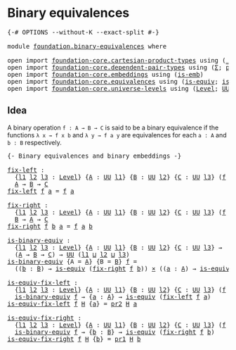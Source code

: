 # Binary equivalences

<pre class="Agda"><a id="32" class="Symbol">{-#</a> <a id="36" class="Keyword">OPTIONS</a> <a id="44" class="Pragma">--without-K</a> <a id="56" class="Pragma">--exact-split</a> <a id="70" class="Symbol">#-}</a>

<a id="75" class="Keyword">module</a> <a id="82" href="foundation.binary-equivalences.html" class="Module">foundation.binary-equivalences</a> <a id="113" class="Keyword">where</a>

<a id="120" class="Keyword">open</a> <a id="125" class="Keyword">import</a> <a id="132" href="foundation-core.cartesian-product-types.html" class="Module">foundation-core.cartesian-product-types</a> <a id="172" class="Keyword">using</a> <a id="178" class="Symbol">(</a><a id="179" href="foundation-core.cartesian-product-types.html#590" class="Function Operator">_×_</a><a id="182" class="Symbol">)</a>
<a id="184" class="Keyword">open</a> <a id="189" class="Keyword">import</a> <a id="196" href="foundation-core.dependent-pair-types.html" class="Module">foundation-core.dependent-pair-types</a> <a id="233" class="Keyword">using</a> <a id="239" class="Symbol">(</a><a id="240" href="foundation-core.dependent-pair-types.html#515" class="Record">Σ</a><a id="241" class="Symbol">;</a> <a id="243" href="foundation-core.dependent-pair-types.html#588" class="InductiveConstructor">pair</a><a id="247" class="Symbol">;</a> <a id="249" href="foundation-core.dependent-pair-types.html#605" class="Field">pr1</a><a id="252" class="Symbol">;</a> <a id="254" href="foundation-core.dependent-pair-types.html#617" class="Field">pr2</a><a id="257" class="Symbol">)</a>
<a id="259" class="Keyword">open</a> <a id="264" class="Keyword">import</a> <a id="271" href="foundation-core.embeddings.html" class="Module">foundation-core.embeddings</a> <a id="298" class="Keyword">using</a> <a id="304" class="Symbol">(</a><a id="305" href="foundation-core.embeddings.html#992" class="Function">is-emb</a><a id="311" class="Symbol">)</a>
<a id="313" class="Keyword">open</a> <a id="318" class="Keyword">import</a> <a id="325" href="foundation-core.equivalences.html" class="Module">foundation-core.equivalences</a> <a id="354" class="Keyword">using</a> <a id="360" class="Symbol">(</a><a id="361" href="foundation-core.equivalences.html#1556" class="Function">is-equiv</a><a id="369" class="Symbol">;</a> <a id="371" href="foundation-core.equivalences.html#15406" class="Function">is-emb-is-equiv</a><a id="386" class="Symbol">)</a>
<a id="388" class="Keyword">open</a> <a id="393" class="Keyword">import</a> <a id="400" href="foundation-core.universe-levels.html" class="Module">foundation-core.universe-levels</a> <a id="432" class="Keyword">using</a> <a id="438" class="Symbol">(</a><a id="439" href="Agda.Primitive.html#597" class="Postulate">Level</a><a id="444" class="Symbol">;</a> <a id="446" href="foundation-core.universe-levels.html#235" class="Primitive">UU</a><a id="448" class="Symbol">;</a> <a id="450" href="Agda.Primitive.html#810" class="Primitive Operator">_⊔_</a><a id="453" class="Symbol">)</a>
</pre>
## Idea

A binary operation `f : A → B → C` is said to be a binary equivalence if the functions `λ x → f x b` and `λ y → f a y` are equivalences for each `a : A` and `b : B` respectively.

<pre class="Agda"><a id="657" class="Comment">{- Binary equivalences and binary embeddings -}</a>

<a id="fix-left"></a><a id="706" href="foundation.binary-equivalences.html#706" class="Function">fix-left</a> <a id="715" class="Symbol">:</a>
  <a id="719" class="Symbol">{</a><a id="720" href="foundation.binary-equivalences.html#720" class="Bound">l1</a> <a id="723" href="foundation.binary-equivalences.html#723" class="Bound">l2</a> <a id="726" href="foundation.binary-equivalences.html#726" class="Bound">l3</a> <a id="729" class="Symbol">:</a> <a id="731" href="Agda.Primitive.html#597" class="Postulate">Level</a><a id="736" class="Symbol">}</a> <a id="738" class="Symbol">{</a><a id="739" href="foundation.binary-equivalences.html#739" class="Bound">A</a> <a id="741" class="Symbol">:</a> <a id="743" href="foundation-core.universe-levels.html#235" class="Primitive">UU</a> <a id="746" href="foundation.binary-equivalences.html#720" class="Bound">l1</a><a id="748" class="Symbol">}</a> <a id="750" class="Symbol">{</a><a id="751" href="foundation.binary-equivalences.html#751" class="Bound">B</a> <a id="753" class="Symbol">:</a> <a id="755" href="foundation-core.universe-levels.html#235" class="Primitive">UU</a> <a id="758" href="foundation.binary-equivalences.html#723" class="Bound">l2</a><a id="760" class="Symbol">}</a> <a id="762" class="Symbol">{</a><a id="763" href="foundation.binary-equivalences.html#763" class="Bound">C</a> <a id="765" class="Symbol">:</a> <a id="767" href="foundation-core.universe-levels.html#235" class="Primitive">UU</a> <a id="770" href="foundation.binary-equivalences.html#726" class="Bound">l3</a><a id="772" class="Symbol">}</a> <a id="774" class="Symbol">(</a><a id="775" href="foundation.binary-equivalences.html#775" class="Bound">f</a> <a id="777" class="Symbol">:</a> <a id="779" href="foundation.binary-equivalences.html#739" class="Bound">A</a> <a id="781" class="Symbol">→</a> <a id="783" href="foundation.binary-equivalences.html#751" class="Bound">B</a> <a id="785" class="Symbol">→</a> <a id="787" href="foundation.binary-equivalences.html#763" class="Bound">C</a><a id="788" class="Symbol">)</a> <a id="790" class="Symbol">→</a>
  <a id="794" href="foundation.binary-equivalences.html#739" class="Bound">A</a> <a id="796" class="Symbol">→</a> <a id="798" href="foundation.binary-equivalences.html#751" class="Bound">B</a> <a id="800" class="Symbol">→</a> <a id="802" href="foundation.binary-equivalences.html#763" class="Bound">C</a>
<a id="804" href="foundation.binary-equivalences.html#706" class="Function">fix-left</a> <a id="813" href="foundation.binary-equivalences.html#813" class="Bound">f</a> <a id="815" href="foundation.binary-equivalences.html#815" class="Bound">a</a> <a id="817" class="Symbol">=</a> <a id="819" href="foundation.binary-equivalences.html#813" class="Bound">f</a> <a id="821" href="foundation.binary-equivalences.html#815" class="Bound">a</a>

<a id="fix-right"></a><a id="824" href="foundation.binary-equivalences.html#824" class="Function">fix-right</a> <a id="834" class="Symbol">:</a>
  <a id="838" class="Symbol">{</a><a id="839" href="foundation.binary-equivalences.html#839" class="Bound">l1</a> <a id="842" href="foundation.binary-equivalences.html#842" class="Bound">l2</a> <a id="845" href="foundation.binary-equivalences.html#845" class="Bound">l3</a> <a id="848" class="Symbol">:</a> <a id="850" href="Agda.Primitive.html#597" class="Postulate">Level</a><a id="855" class="Symbol">}</a> <a id="857" class="Symbol">{</a><a id="858" href="foundation.binary-equivalences.html#858" class="Bound">A</a> <a id="860" class="Symbol">:</a> <a id="862" href="foundation-core.universe-levels.html#235" class="Primitive">UU</a> <a id="865" href="foundation.binary-equivalences.html#839" class="Bound">l1</a><a id="867" class="Symbol">}</a> <a id="869" class="Symbol">{</a><a id="870" href="foundation.binary-equivalences.html#870" class="Bound">B</a> <a id="872" class="Symbol">:</a> <a id="874" href="foundation-core.universe-levels.html#235" class="Primitive">UU</a> <a id="877" href="foundation.binary-equivalences.html#842" class="Bound">l2</a><a id="879" class="Symbol">}</a> <a id="881" class="Symbol">{</a><a id="882" href="foundation.binary-equivalences.html#882" class="Bound">C</a> <a id="884" class="Symbol">:</a> <a id="886" href="foundation-core.universe-levels.html#235" class="Primitive">UU</a> <a id="889" href="foundation.binary-equivalences.html#845" class="Bound">l3</a><a id="891" class="Symbol">}</a> <a id="893" class="Symbol">(</a><a id="894" href="foundation.binary-equivalences.html#894" class="Bound">f</a> <a id="896" class="Symbol">:</a> <a id="898" href="foundation.binary-equivalences.html#858" class="Bound">A</a> <a id="900" class="Symbol">→</a> <a id="902" href="foundation.binary-equivalences.html#870" class="Bound">B</a> <a id="904" class="Symbol">→</a> <a id="906" href="foundation.binary-equivalences.html#882" class="Bound">C</a><a id="907" class="Symbol">)</a> <a id="909" class="Symbol">→</a>
  <a id="913" href="foundation.binary-equivalences.html#870" class="Bound">B</a> <a id="915" class="Symbol">→</a> <a id="917" href="foundation.binary-equivalences.html#858" class="Bound">A</a> <a id="919" class="Symbol">→</a> <a id="921" href="foundation.binary-equivalences.html#882" class="Bound">C</a>
<a id="923" href="foundation.binary-equivalences.html#824" class="Function">fix-right</a> <a id="933" href="foundation.binary-equivalences.html#933" class="Bound">f</a> <a id="935" href="foundation.binary-equivalences.html#935" class="Bound">b</a> <a id="937" href="foundation.binary-equivalences.html#937" class="Bound">a</a> <a id="939" class="Symbol">=</a> <a id="941" href="foundation.binary-equivalences.html#933" class="Bound">f</a> <a id="943" href="foundation.binary-equivalences.html#937" class="Bound">a</a> <a id="945" href="foundation.binary-equivalences.html#935" class="Bound">b</a>

<a id="is-binary-equiv"></a><a id="948" href="foundation.binary-equivalences.html#948" class="Function">is-binary-equiv</a> <a id="964" class="Symbol">:</a>
  <a id="968" class="Symbol">{</a><a id="969" href="foundation.binary-equivalences.html#969" class="Bound">l1</a> <a id="972" href="foundation.binary-equivalences.html#972" class="Bound">l2</a> <a id="975" href="foundation.binary-equivalences.html#975" class="Bound">l3</a> <a id="978" class="Symbol">:</a> <a id="980" href="Agda.Primitive.html#597" class="Postulate">Level</a><a id="985" class="Symbol">}</a> <a id="987" class="Symbol">{</a><a id="988" href="foundation.binary-equivalences.html#988" class="Bound">A</a> <a id="990" class="Symbol">:</a> <a id="992" href="foundation-core.universe-levels.html#235" class="Primitive">UU</a> <a id="995" href="foundation.binary-equivalences.html#969" class="Bound">l1</a><a id="997" class="Symbol">}</a> <a id="999" class="Symbol">{</a><a id="1000" href="foundation.binary-equivalences.html#1000" class="Bound">B</a> <a id="1002" class="Symbol">:</a> <a id="1004" href="foundation-core.universe-levels.html#235" class="Primitive">UU</a> <a id="1007" href="foundation.binary-equivalences.html#972" class="Bound">l2</a><a id="1009" class="Symbol">}</a> <a id="1011" class="Symbol">{</a><a id="1012" href="foundation.binary-equivalences.html#1012" class="Bound">C</a> <a id="1014" class="Symbol">:</a> <a id="1016" href="foundation-core.universe-levels.html#235" class="Primitive">UU</a> <a id="1019" href="foundation.binary-equivalences.html#975" class="Bound">l3</a><a id="1021" class="Symbol">}</a> <a id="1023" class="Symbol">→</a>
  <a id="1027" class="Symbol">(</a><a id="1028" href="foundation.binary-equivalences.html#988" class="Bound">A</a> <a id="1030" class="Symbol">→</a> <a id="1032" href="foundation.binary-equivalences.html#1000" class="Bound">B</a> <a id="1034" class="Symbol">→</a> <a id="1036" href="foundation.binary-equivalences.html#1012" class="Bound">C</a><a id="1037" class="Symbol">)</a> <a id="1039" class="Symbol">→</a> <a id="1041" href="foundation-core.universe-levels.html#235" class="Primitive">UU</a> <a id="1044" class="Symbol">(</a><a id="1045" href="foundation.binary-equivalences.html#969" class="Bound">l1</a> <a id="1048" href="Agda.Primitive.html#810" class="Primitive Operator">⊔</a> <a id="1050" href="foundation.binary-equivalences.html#972" class="Bound">l2</a> <a id="1053" href="Agda.Primitive.html#810" class="Primitive Operator">⊔</a> <a id="1055" href="foundation.binary-equivalences.html#975" class="Bound">l3</a><a id="1057" class="Symbol">)</a>
<a id="1059" href="foundation.binary-equivalences.html#948" class="Function">is-binary-equiv</a> <a id="1075" class="Symbol">{</a><a id="1076" class="Argument">A</a> <a id="1078" class="Symbol">=</a> <a id="1080" href="foundation.binary-equivalences.html#1080" class="Bound">A</a><a id="1081" class="Symbol">}</a> <a id="1083" class="Symbol">{</a><a id="1084" class="Argument">B</a> <a id="1086" class="Symbol">=</a> <a id="1088" href="foundation.binary-equivalences.html#1088" class="Bound">B</a><a id="1089" class="Symbol">}</a> <a id="1091" href="foundation.binary-equivalences.html#1091" class="Bound">f</a> <a id="1093" class="Symbol">=</a>
  <a id="1097" class="Symbol">((</a><a id="1099" href="foundation.binary-equivalences.html#1099" class="Bound">b</a> <a id="1101" class="Symbol">:</a> <a id="1103" href="foundation.binary-equivalences.html#1088" class="Bound">B</a><a id="1104" class="Symbol">)</a> <a id="1106" class="Symbol">→</a> <a id="1108" href="foundation-core.equivalences.html#1556" class="Function">is-equiv</a> <a id="1117" class="Symbol">(</a><a id="1118" href="foundation.binary-equivalences.html#824" class="Function">fix-right</a> <a id="1128" href="foundation.binary-equivalences.html#1091" class="Bound">f</a> <a id="1130" href="foundation.binary-equivalences.html#1099" class="Bound">b</a><a id="1131" class="Symbol">))</a> <a id="1134" href="foundation-core.cartesian-product-types.html#590" class="Function Operator">×</a> <a id="1136" class="Symbol">((</a><a id="1138" href="foundation.binary-equivalences.html#1138" class="Bound">a</a> <a id="1140" class="Symbol">:</a> <a id="1142" href="foundation.binary-equivalences.html#1080" class="Bound">A</a><a id="1143" class="Symbol">)</a> <a id="1145" class="Symbol">→</a> <a id="1147" href="foundation-core.equivalences.html#1556" class="Function">is-equiv</a> <a id="1156" class="Symbol">(</a><a id="1157" href="foundation.binary-equivalences.html#706" class="Function">fix-left</a> <a id="1166" href="foundation.binary-equivalences.html#1091" class="Bound">f</a> <a id="1168" href="foundation.binary-equivalences.html#1138" class="Bound">a</a><a id="1169" class="Symbol">))</a>

<a id="is-equiv-fix-left"></a><a id="1173" href="foundation.binary-equivalences.html#1173" class="Function">is-equiv-fix-left</a> <a id="1191" class="Symbol">:</a>
  <a id="1195" class="Symbol">{</a><a id="1196" href="foundation.binary-equivalences.html#1196" class="Bound">l1</a> <a id="1199" href="foundation.binary-equivalences.html#1199" class="Bound">l2</a> <a id="1202" href="foundation.binary-equivalences.html#1202" class="Bound">l3</a> <a id="1205" class="Symbol">:</a> <a id="1207" href="Agda.Primitive.html#597" class="Postulate">Level</a><a id="1212" class="Symbol">}</a> <a id="1214" class="Symbol">{</a><a id="1215" href="foundation.binary-equivalences.html#1215" class="Bound">A</a> <a id="1217" class="Symbol">:</a> <a id="1219" href="foundation-core.universe-levels.html#235" class="Primitive">UU</a> <a id="1222" href="foundation.binary-equivalences.html#1196" class="Bound">l1</a><a id="1224" class="Symbol">}</a> <a id="1226" class="Symbol">{</a><a id="1227" href="foundation.binary-equivalences.html#1227" class="Bound">B</a> <a id="1229" class="Symbol">:</a> <a id="1231" href="foundation-core.universe-levels.html#235" class="Primitive">UU</a> <a id="1234" href="foundation.binary-equivalences.html#1199" class="Bound">l2</a><a id="1236" class="Symbol">}</a> <a id="1238" class="Symbol">{</a><a id="1239" href="foundation.binary-equivalences.html#1239" class="Bound">C</a> <a id="1241" class="Symbol">:</a> <a id="1243" href="foundation-core.universe-levels.html#235" class="Primitive">UU</a> <a id="1246" href="foundation.binary-equivalences.html#1202" class="Bound">l3</a><a id="1248" class="Symbol">}</a> <a id="1250" class="Symbol">(</a><a id="1251" href="foundation.binary-equivalences.html#1251" class="Bound">f</a> <a id="1253" class="Symbol">:</a> <a id="1255" href="foundation.binary-equivalences.html#1215" class="Bound">A</a> <a id="1257" class="Symbol">→</a> <a id="1259" href="foundation.binary-equivalences.html#1227" class="Bound">B</a> <a id="1261" class="Symbol">→</a> <a id="1263" href="foundation.binary-equivalences.html#1239" class="Bound">C</a><a id="1264" class="Symbol">)</a> <a id="1266" class="Symbol">→</a>
  <a id="1270" href="foundation.binary-equivalences.html#948" class="Function">is-binary-equiv</a> <a id="1286" href="foundation.binary-equivalences.html#1251" class="Bound">f</a> <a id="1288" class="Symbol">→</a> <a id="1290" class="Symbol">{</a><a id="1291" href="foundation.binary-equivalences.html#1291" class="Bound">a</a> <a id="1293" class="Symbol">:</a> <a id="1295" href="foundation.binary-equivalences.html#1215" class="Bound">A</a><a id="1296" class="Symbol">}</a> <a id="1298" class="Symbol">→</a> <a id="1300" href="foundation-core.equivalences.html#1556" class="Function">is-equiv</a> <a id="1309" class="Symbol">(</a><a id="1310" href="foundation.binary-equivalences.html#706" class="Function">fix-left</a> <a id="1319" href="foundation.binary-equivalences.html#1251" class="Bound">f</a> <a id="1321" href="foundation.binary-equivalences.html#1291" class="Bound">a</a><a id="1322" class="Symbol">)</a>
<a id="1324" href="foundation.binary-equivalences.html#1173" class="Function">is-equiv-fix-left</a> <a id="1342" href="foundation.binary-equivalences.html#1342" class="Bound">f</a> <a id="1344" href="foundation.binary-equivalences.html#1344" class="Bound">H</a> <a id="1346" class="Symbol">{</a><a id="1347" href="foundation.binary-equivalences.html#1347" class="Bound">a</a><a id="1348" class="Symbol">}</a> <a id="1350" class="Symbol">=</a> <a id="1352" href="foundation-core.dependent-pair-types.html#617" class="Field">pr2</a> <a id="1356" href="foundation.binary-equivalences.html#1344" class="Bound">H</a> <a id="1358" href="foundation.binary-equivalences.html#1347" class="Bound">a</a>

<a id="is-equiv-fix-right"></a><a id="1361" href="foundation.binary-equivalences.html#1361" class="Function">is-equiv-fix-right</a> <a id="1380" class="Symbol">:</a>
  <a id="1384" class="Symbol">{</a><a id="1385" href="foundation.binary-equivalences.html#1385" class="Bound">l1</a> <a id="1388" href="foundation.binary-equivalences.html#1388" class="Bound">l2</a> <a id="1391" href="foundation.binary-equivalences.html#1391" class="Bound">l3</a> <a id="1394" class="Symbol">:</a> <a id="1396" href="Agda.Primitive.html#597" class="Postulate">Level</a><a id="1401" class="Symbol">}</a> <a id="1403" class="Symbol">{</a><a id="1404" href="foundation.binary-equivalences.html#1404" class="Bound">A</a> <a id="1406" class="Symbol">:</a> <a id="1408" href="foundation-core.universe-levels.html#235" class="Primitive">UU</a> <a id="1411" href="foundation.binary-equivalences.html#1385" class="Bound">l1</a><a id="1413" class="Symbol">}</a> <a id="1415" class="Symbol">{</a><a id="1416" href="foundation.binary-equivalences.html#1416" class="Bound">B</a> <a id="1418" class="Symbol">:</a> <a id="1420" href="foundation-core.universe-levels.html#235" class="Primitive">UU</a> <a id="1423" href="foundation.binary-equivalences.html#1388" class="Bound">l2</a><a id="1425" class="Symbol">}</a> <a id="1427" class="Symbol">{</a><a id="1428" href="foundation.binary-equivalences.html#1428" class="Bound">C</a> <a id="1430" class="Symbol">:</a> <a id="1432" href="foundation-core.universe-levels.html#235" class="Primitive">UU</a> <a id="1435" href="foundation.binary-equivalences.html#1391" class="Bound">l3</a><a id="1437" class="Symbol">}</a> <a id="1439" class="Symbol">(</a><a id="1440" href="foundation.binary-equivalences.html#1440" class="Bound">f</a> <a id="1442" class="Symbol">:</a> <a id="1444" href="foundation.binary-equivalences.html#1404" class="Bound">A</a> <a id="1446" class="Symbol">→</a> <a id="1448" href="foundation.binary-equivalences.html#1416" class="Bound">B</a> <a id="1450" class="Symbol">→</a> <a id="1452" href="foundation.binary-equivalences.html#1428" class="Bound">C</a><a id="1453" class="Symbol">)</a> <a id="1455" class="Symbol">→</a>
  <a id="1459" href="foundation.binary-equivalences.html#948" class="Function">is-binary-equiv</a> <a id="1475" href="foundation.binary-equivalences.html#1440" class="Bound">f</a> <a id="1477" class="Symbol">→</a> <a id="1479" class="Symbol">{</a><a id="1480" href="foundation.binary-equivalences.html#1480" class="Bound">b</a> <a id="1482" class="Symbol">:</a> <a id="1484" href="foundation.binary-equivalences.html#1416" class="Bound">B</a><a id="1485" class="Symbol">}</a> <a id="1487" class="Symbol">→</a> <a id="1489" href="foundation-core.equivalences.html#1556" class="Function">is-equiv</a> <a id="1498" class="Symbol">(</a><a id="1499" href="foundation.binary-equivalences.html#824" class="Function">fix-right</a> <a id="1509" href="foundation.binary-equivalences.html#1440" class="Bound">f</a> <a id="1511" href="foundation.binary-equivalences.html#1480" class="Bound">b</a><a id="1512" class="Symbol">)</a>
<a id="1514" href="foundation.binary-equivalences.html#1361" class="Function">is-equiv-fix-right</a> <a id="1533" href="foundation.binary-equivalences.html#1533" class="Bound">f</a> <a id="1535" href="foundation.binary-equivalences.html#1535" class="Bound">H</a> <a id="1537" class="Symbol">{</a><a id="1538" href="foundation.binary-equivalences.html#1538" class="Bound">b</a><a id="1539" class="Symbol">}</a> <a id="1541" class="Symbol">=</a> <a id="1543" href="foundation-core.dependent-pair-types.html#605" class="Field">pr1</a> <a id="1547" href="foundation.binary-equivalences.html#1535" class="Bound">H</a> <a id="1549" href="foundation.binary-equivalences.html#1538" class="Bound">b</a>
</pre>